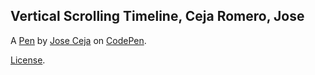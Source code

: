 Vertical Scrolling Timeline, Ceja Romero, Jose
----------------------------------------------


A [Pen](http://codepen.io/J_Ceja/pen/xgGqjL) by [Jose Ceja](http://codepen.io/J_Ceja) on [CodePen](http://codepen.io/).

[License](http://codepen.io/J_Ceja/pen/xgGqjL/license).